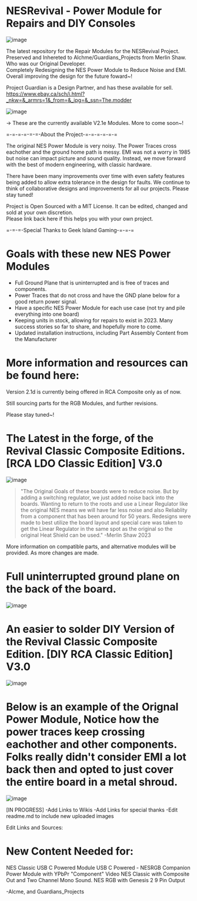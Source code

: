 # NESRevival - Power Module for Repairs and DIY Consoles

![image](https://raw.githubusercontent.com/Alchme/AtremisPower-NESRevival-Power-Module/main/ReadmeSources/NewestBanner1.png)

The latest repository for the Repair Modules for the NESRevival Project. Preserved and Inhereted to Alchme/Guardians_Projects from Merlin Shaw. Who was our Original Developer. <br>
Completely Redesigning the NES Power Module to Reduce Noise and EMI. Overall improving the design for the future foward~! <br>

Project Guardian is a Design Partner, and has these available for sell.  <br> https://www.ebay.ca/sch/i.html?_nkw=&_armrs=1&_from=&_ipg=&_ssn=The.modder <br>

![image](https://raw.githubusercontent.com/Alchme/AtremisPower-NESRevival-Power-Module/main/ReadmeSources/Newest%20Revision%20of%202.1d%20RCA%20Classic%20Acceptable.png)

-> These are the currently available V2.1e Modules. More to come soon~!

=-=-=-=-=-=-About the Project-=-=-=-=-=-=

The original NES Power Module is very noisy.  The Power Traces cross eachother and the ground home path is messy.
EMI was not a worry in 1985 but noise can impact picture and sound quality. Instead, we move forward with the best of modern engineering, with classic hardware.

There have been many improvements over time with even safety features being added to allow extra tolerance in the design for faults.
We continue to think of collaborative designs and improvements for all our projects. Please stay tuned!

Project is Open Sourced with a MIT License. It can be edited, changed and sold at your own discretion.  
Please link back here if this helps you with your own project.

=-=-=-Special Thanks to Geek Island Gaming-=-=-=

# Goals with these new NES Power Modules
- Full Ground Plane that is uninterrupted and is free of traces and components.
- Power Traces that do not cross and have the GND plane below for a good return power signal.
- Have a specific NES Power Module for each use case (not try and pile everything into one board)
- Keeping units in stock, allowing for repairs to exist in 2023. Many success stories so far to share, and hopefully more to come.
- Updated installation instructions, including Part Assembly Content from the Manufacturer

# More information and resources can be found here:
Version 2.1d is currently being offered in RCA Composite only as of now.

Still sourcing parts for the RGB Modules, and further revisions.

Please stay tuned~!

# The Latest in the forge, of the Revival Classic Composite Editions. [RCA LDO Classic Edition] V3.0
![image](https://raw.githubusercontent.com/Alchme/AtremisPower-NESRevival-Power-Module/main/ReadmeSources/Provided%20image%201.png)

> "The Original Goals of these boards were to reduce noise.  But by adding a switching regulator, we just added noise back into the boards.  Wanting to return to the roots and use a Linear Regulator like the original NES means we will have far less noise and also Reliablity from a component that has been around for 50 years.  Redesigns were made to best utilize the board layout and special care was taken to get the Linear Regulator in the same spot as the original so the original Heat Shield can be used." -Merlin Shaw 2023

More information on compatible parts, and alternative modules will be provided. As more changes are made.

# Full uninterrupted ground plane on the back of the board.
![image](https://raw.githubusercontent.com/Alchme/AtremisPower-NESRevival-Power-Module/main/ReadmeSources/Back%20Acceptable.png)

# An easier to solder DIY Version of the Revival Classic Composite Edition. [DIY RCA Classic Edition] V3.0

![image](https://raw.githubusercontent.com/Alchme/AtremisPower-NESRevival-Power-Module/main/ReadmeSources/Provided%20image%202.png)

# Below is an example of the Orignal Power Module, Notice how the power traces keep crossing eachother and other components. Folks really didn't consider EMI a lot back then and opted to just cover the entire board in a metal shroud.

![image](https://raw.githubusercontent.com/Alchme/AtremisPower-NESRevival-Power-Module/main/ReadmeSources/Older%20PSU%20Example%20Acceptable.png)

[IN PROGRESS]
-Add Links to Wikis
-Add Links for special thanks
-Edit readme.md to include new uploaded images


Edit Links and Sources:
# New Content Needed for:
 NES Classic USB C Powered Module
 USB C Powered - NESRGB Companion Power Module with YPbPr "Component" Video
 NES Classic with Composite Out and Two Channel Mono Sound.
 NES RGB with Genesis 2 9 Pin Output

-Alcme, and Guardians_Projects
